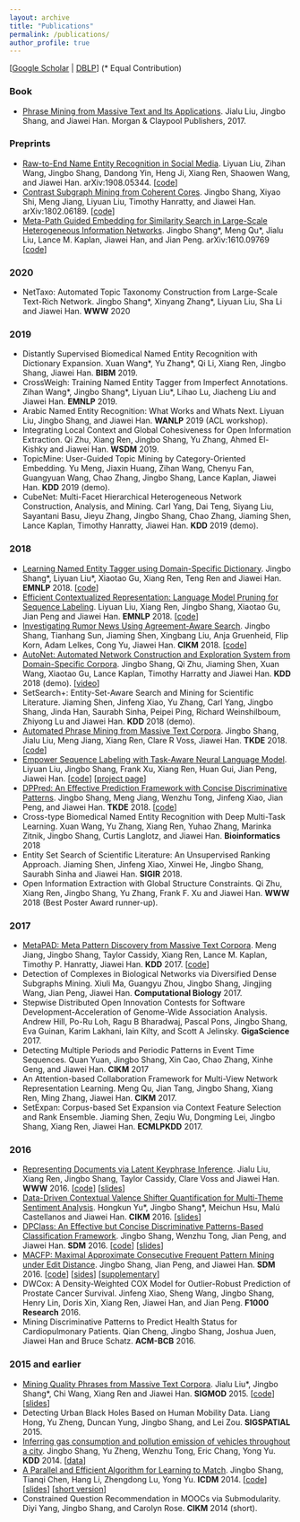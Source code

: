 ```yaml
---
layout: archive
title: "Publications"
permalink: /publications/
author_profile: true
---
```


[<a href = "https://scholar.google.com/citations?user=0SkFI4MAAAAJ&hl=en">Google Scholar</a> \| <a href = "http://dblp.uni-trier.de/pers/hd/s/Shang:Jingbo">DBLP</a>] (\* Equal Contribution)

### Book
* [Phrase Mining from Massive Text and Its Applications](http://www.morganclaypool.com/doi/abs/10.2200/S00759ED1V01Y201702DMK013). Jialu Liu, Jingbo Shang, and Jiawei Han. Morgan & Claypool Publishers, 2017.


### Preprints

* [Raw-to-End Name Entity Recognition in Social Media](https://arxiv.org/abs/1908.05344). Liyuan Liu, Zihan Wang, Jingbo Shang, Dandong Yin, Heng Ji, Xiang Ren, Shaowen Wang, and Jiawei Han. arXiv:1908.05344. [[code](https://github.com/LiyuanLucasLiu/Raw-to-End)]
* [Contrast Subgraph Mining from Coherent Cores](https://arxiv.org/abs/1802.06189). Jingbo Shang, Xiyao Shi, Meng Jiang, Liyuan Liu, Timothy Hanratty, and Jiawei Han. arXiv:1802.06189. [[code](https://github.com/shangjingbo1226/ContrastSubgraphMining)]
* [Meta-Path Guided Embedding for Similarity Search in Large-Scale Heterogeneous Information Networks](https://arxiv.org/abs/1610.09769). Jingbo Shang\*, Meng Qu\*, Jialu Liu, Lance M. Kaplan, Jiawei Han, and Jian Peng. arXiv:1610.09769 [[code](https://github.com/shangjingbo1226/ESim)]

### 2020

* NetTaxo: Automated Topic Taxonomy Construction from Large-Scale Text-Rich Network. Jingbo Shang\*, Xinyang Zhang\*, Liyuan Liu, Sha Li and Jiawei Han. **WWW** 2020

### 2019

* Distantly Supervised Biomedical Named Entity Recognition with Dictionary Expansion. Xuan Wang\*, Yu Zhang\*, Qi Li, Xiang Ren, Jingbo Shang, Jiawei Han. **BIBM** 2019.
* CrossWeigh: Training Named Entity Tagger from Imperfect Annotations. Zihan Wang\*, Jingbo Shang\*, Liyuan Liu\*, Lihao Lu, Jiacheng Liu and Jiawei Han. **EMNLP** 2019.
* Arabic Named Entity Recognition: What Works and Whats Next. Liyuan Liu, Jingbo Shang, and Jiawei Han. **WANLP** 2019 (ACL workshop).
* Integrating Local Context and Global Cohesiveness for Open Information Extraction. Qi Zhu, Xiang Ren, Jingbo Shang, Yu Zhang, Ahmed El-Kishky and Jiawei Han. **WSDM** 2019. 
* TopicMine: User-Guided Topic Mining by Category-Oriented Embedding. Yu Meng, Jiaxin Huang, Zihan Wang, Chenyu Fan, Guangyuan Wang, Chao Zhang, Jingbo Shang, Lance Kaplan, Jiawei Han. **KDD** 2019 (demo).
* CubeNet: Multi-Facet Hierarchical Heterogeneous Network Construction, Analysis, and Mining. Carl Yang, Dai Teng, Siyang Liu, Sayantani Basu, Jieyu Zhang, Jingbo Shang, Chao Zhang, Jiaming Shen, Lance Kaplan, Timothy Hanratty, Jiawei Han. **KDD** 2019 (demo).


### 2018

* [Learning Named Entity Tagger using Domain-Specific Dictionary](https://arxiv.org/abs/1809.03599). Jingbo Shang\*, Liyuan Liu\*, Xiaotao Gu, Xiang Ren, Teng Ren and Jiawei Han. **EMNLP** 2018. [[code](https://github.com/shangjingbo1226/AutoNER)]
* [Efficient Contextualized Representation: Language Model Pruning for Sequence Labeling](https://arxiv.org/abs/1804.07827). Liyuan Liu, Xiang Ren, Jingbo Shang, Xiaotao Gu, Jian Peng and Jiawei Han. **EMNLP** 2018. [[code](https://github.com/LiyuanLucasLiu/LD-Net)]
* [Investigating Rumor News Using Agreement-Aware Search](https://arxiv.org/abs/1802.07398). Jingbo Shang, Tianhang Sun, Jiaming Shen, Xingbang Liu, Anja Gruenheid, Flip Korn, Adam Lelkes, Cong Yu, Jiawei Han. **CIKM** 2018. [[code](https://github.com/shangjingbo1226/Maester)]
* [AutoNet: Automated Network Construction and Exploration System from Domain-Specific Corpora](http://www.kdd.org/kdd2018/files/project-showcase/KDD18_paper_1812.pdf). Jingbo Shang, Qi Zhu, Jiaming Shen, Xuan Wang, Xiaotao Gu, Lance Kaplan, Timothy Harratty and Jiawei Han. **KDD** 2018 (demo). [[video](https://youtu.be/tdtBigWq_vo)]
* SetSearch+: Entity-Set-Aware Search and Mining for Scientific Literature. Jiaming Shen, Jinfeng Xiao, Yu Zhang, Carl Yang, Jingbo Shang, Jinda Han, Saurabh Sinha, Peipei Ping, Richard Weinshilboum, Zhiyong Lu and Jiawei Han. **KDD** 2018 (demo).
* [Automated Phrase Mining from Massive Text Corpora](https://arxiv.org/abs/1702.04457). Jingbo Shang, Jialu Liu, Meng Jiang, Xiang Ren, Clare R Voss, Jiawei Han. **TKDE** 2018. [[code](https://github.com/shangjingbo1226/AutoPhrase)]
* [Empower Sequence Labeling with Task-Aware Neural Language Model](https://arxiv.org/abs/1709.04109). Liyuan Liu, Jingbo Shang, Frank Xu, Xiang Ren, Huan Gui, Jian Peng, Jiawei Han. [[code](https://github.com/LiyuanLucasLiu/LM-LSTM-CRF)] [[project page](https://liyuanlucasliu.github.io/LM-LSTM-CRF/)]
* [DPPred: An Effective Prediction Framework with Concise Discriminative Patterns](https://arxiv.org/abs/1610.09778). Jingbo Shang, Meng Jiang, Wenzhu Tong, Jinfeng Xiao, Jian Peng, and Jiawei Han. **TKDE** 2018. [[code](https://github.com/shangjingbo1226/DPPred)]
* Cross-type Biomedical Named Entity Recognition with Deep Multi-Task Learning. Xuan Wang, Yu Zhang, Xiang Ren, Yuhao Zhang, Marinka Zitnik, Jingbo Shang, Curtis Langlotz, and Jiawei Han. **Bioinformatics** 2018
* Entity Set Search of Scientific Literature: An Unsupervised Ranking Approach. Jiaming Shen, Jinfeng Xiao, Xinwei He, Jingbo Shang, Saurabh Sinha and Jiawei Han. **SIGIR** 2018.
* Open Information Extraction with Global Structure Constraints. Qi Zhu, Xiang Ren, Jingbo Shang, Yu Zhang, Frank F. Xu and Jiawei Han. **WWW** 2018 (Best Poster Award runner-up). 

### 2017

* [MetaPAD: Meta Pattern Discovery from Massive Text Corpora](https://arxiv.org/abs/1703.04213). Meng Jiang, Jingbo Shang, Taylor Cassidy, Xiang Ren, Lance M. Kaplan, Timothy P. Hanratty, Jiawei Han. **KDD** 2017. [[code](https://github.com/mjiang89/MetaPAD)]
* Detection of Complexes in Biological Networks via Diversified Dense Subgraphs Mining. Xiuli Ma, Guangyu Zhou, Jingbo Shang, Jingjing Wang, Jian Peng, Jiawei Han. **Computational Biology** 2017.
* Stepwise Distributed Open Innovation Contests for Software Development-Acceleration of Genome-Wide Association Analysis. Andrew Hill, Po-Ru Loh, Ragu B Bharadwaj, Pascal Pons, Jingbo Shang, Eva Guinan, Karim Lakhani, Iain Kilty, and Scott A Jelinsky. **GigaScience** 2017.
* Detecting Multiple Periods and Periodic Patterns in Event Time Sequences. Quan Yuan, Jingbo Shang, Xin Cao, Chao Zhang, Xinhe Geng, and Jiawei Han. **CIKM** 2017
* An Attention-based Collaboration Framework for Multi-View Network Representation Learning. Meng Qu, Jian Tang, Jingbo Shang, Xiang Ren, Ming Zhang, Jiawei Han. **CIKM** 2017.
* SetExpan: Corpus-based Set Expansion via Context Feature Selection and Rank Ensemble. Jiaming Shen, Zeqiu Wu, Dongming Lei, Jingbo Shang, Xiang Ren, Jiawei Han. **ECMLPKDD** 2017.

### 2016

* [Representing Documents via Latent Keyphrase Inference](http://shang7.web.engr.illinois.edu/paper/www2016-liu.pdf). Jialu Liu, Xiang Ren, Jingbo Shang, Taylor Cassidy, Clare Voss and Jiawei Han. **WWW** 2016. [[code](https://github.com/remenberl/Latent-Keyphrase-Inference)] [[slides](http://shang7.web.engr.illinois.edu/paper/www2016-liu-slides.pdf)]
* [Data-Driven Contextual Valence Shifter Quantification for Multi-Theme Sentiment Analysis](http://shang7.web.engr.illinois.edu/papers/MTSA.pdf). Hongkun Yu\*, Jingbo Shang\*, Meichun Hsu, Malú Castellanos and Jiawei Han. **CIKM** 2016. [[slides](http://shang7.web.engr.illinois.edu/slides/MTSA-slides.pdf)]
* [DPClass: An Effective but Concise Discriminative Patterns-Based Classification Framework](http://shang7.web.engr.illinois.edu/papers/DPClass.pdf). Jingbo Shang, Wenzhu Tong, Jian Peng, and Jiawei Han. **SDM** 2016. [[code](https://github.com/shangjingbo1226/DPClass)] [[slides](http://shang7.web.engr.illinois.edu/slides/SDM16-DPClass.pdf)]
* [MACFP: Maximal Approximate Consecutive Frequent Pattern Mining under Edit Distance](http://shang7.web.engr.illinois.edu/papers/MACFP.pdf). Jingbo Shang, Jian Peng, and Jiawei Han. **SDM** 2016. [[code](https://github.com/shangjingbo1226/MACFP)] [[sides](http://shang7.web.engr.illinois.edu/slides/SDM16-MACFP.pdf)] [[supplementary](http://shang7.web.engr.illinois.edu/papers/MACFP-Supplementary.pdf)]
* DWCox: A Density-Weighted COX Model for Outlier-Robust Prediction of Prostate Cancer Survival. Jinfeng Xiao, Sheng Wang, Jingbo Shang, Henry Lin, Doris Xin, Xiang Ren, Jiawei Han, and Jian Peng. **F1000 Research** 2016.
* Mining Discriminative Patterns to Predict Health Status for Cardiopulmonary Patients. Qian Cheng, Jingbo Shang, Joshua Juen, Jiawei Han and Bruce Schatz. **ACM-BCB** 2016.

### 2015 and earlier

* [Mining Quality Phrases from Massive Text Corpora](http://hanj.cs.illinois.edu/pdf/sigmod15_jliu.pdf). Jialu Liu\*, Jingbo Shang\*, Chi Wang, Xiang Ren and Jiawei Han. **SIGMOD** 2015. [[code](https://github.com/shangjingbo1226/SegPhrase)] [[slides](https://www.dropbox.com/s/d9apctfooa2a6ve/sigmod2015-liu-slides.pdf?dl=1)]
* Detecting Urban Black Holes Based on Human Mobility Data. Liang Hong, Yu Zheng, Duncan Yung, Jingbo Shang, and Lei Zou. **SIGSPATIAL** 2015.
* [Inferring gas consumption and pollution emission of vehicles throughout a city](http://shang7.web.engr.illinois.edu/papers/GasConsumption.pdf). Jingbo Shang, Yu Zheng, Wenzhu Tong, Eric Chang, Yong Yu. **KDD** 2014. [[data](http://shang7.web.engr.illinois.edu/papers/GasConsumption-data-description.pdf)]
* [A Parallel and Efficient Algorithm for Learning to Match](https://arxiv.org/abs/1410.6414). Jingbo Shang, Tianqi Chen, Hang Li, Zhengdong Lu, Yong Yu. **ICDM** 2014. [[code](https://github.com/shangjingbo1226/PL2M)] [[slides](http://shang7.web.engr.illinois.edu/slides/pl2match-slides.pdf)] [[short version](http://shang7.web.engr.illinois.edu/papers/pl2match.pdf)]
* Constrained Question Recommendation in MOOCs via Submodularity. Diyi Yang, Jingbo Shang, and Carolyn Rose. **CIKM** 2014 (short).
